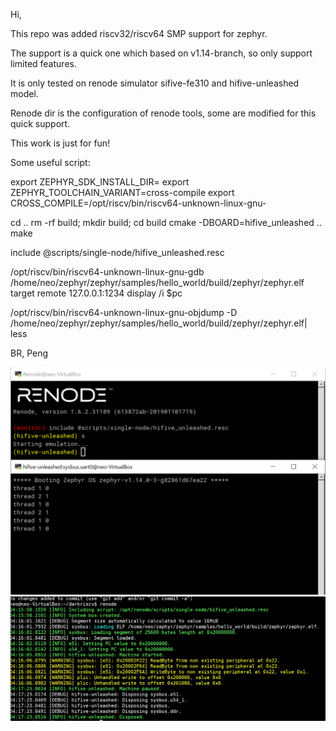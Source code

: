 Hi,

This repo was added riscv32/riscv64 SMP support for zephyr.

The support is a quick one which based on v1.14-branch, so only support limited features.

It is only tested on renode simulator sifive-fe310 and hifive-unleashed model.

Renode dir is the configuration of renode tools, some are modified for this quick support.

This work is just for fun!

Some useful script:

export ZEPHYR_SDK_INSTALL_DIR= export ZEPHYR_TOOLCHAIN_VARIANT=cross-compile export CROSS_COMPILE=/opt/riscv/bin/riscv64-unknown-linux-gnu-

cd .. rm -rf build; mkdir build; cd build cmake -DBOARD=hifive_unleashed .. make

include @scripts/single-node/hifive_unleashed.resc

/opt/riscv/bin/riscv64-unknown-linux-gnu-gdb /home/neo/zephyr/zephyr/samples/hello_world/build/zephyr/zephyr.elf target remote 127.0.0.1:1234 display /i $pc

/opt/riscv/bin/riscv64-unknown-linux-gnu-objdump -D /home/neo/zephyr/zephyr/samples/hello_world/build/zephyr/zephyr.elf| less

BR, Peng

![opps](./zephyr_rv64_1.jpg) ![opps](./zephyr_rv64_2.jpg)
